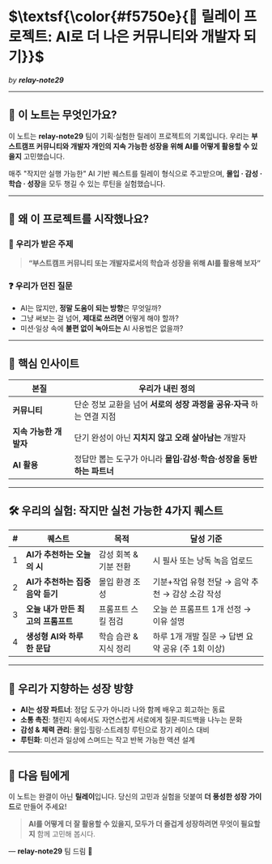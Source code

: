 # **$\textsf{\color{#f5750e}{🤖 릴레이 프로젝트: AI로 더 나은 커뮤니티와 개발자 되기}}$**
_by **relay-note29**_

---

## 📌 이 노트는 무엇인가요?
이 노트는 **relay-note29** 팀이 기획·실험한 릴레이 프로젝트의 기록입니다.
우리는 **부스트캠프 커뮤니티와 개발자 개인의 지속 가능한 성장을 위해 AI를 어떻게 활용할 수 있을지** 고민했습니다.

매주 "작지만 실행 가능한" AI 기반 퀘스트를 릴레이 형식으로 주고받으며,
**몰입 · 감성 · 학습 · 성장**을 모두 챙길 수 있는 루틴을 실험했습니다.

---

## 🧭 왜 이 프로젝트를 시작했나요?

### 🎯 우리가 받은 주제
> **“부스트캠프 커뮤니티 또는 개발자로서의 학습과 성장을 위해 AI를 활용해 보자”**

### ❓ 우리가 던진 질문
- AI는 많지만, **정말 도움이 되는 방향**은 무엇일까?
- 그냥 써보는 걸 넘어, **제대로 쓰려면** 어떻게 해야 할까?
- 미션·일상 속에 **불편 없이 녹아드는** AI 사용법은 없을까?

---

## 🌱 핵심 인사이트

| 본질                  | 우리가 내린 정의                                                                                 |
|----------------------|--------------------------------------------------------------------------------------------------|
| **커뮤니티**          | 단순 정보 교환을 넘어 **서로의 성장 과정을 공유·자극** 하는 연결 지점                                   |
| **지속 가능한 개발자** | 단기 완성이 아닌 **지치지 않고 오래 살아남는** 개발자                                                     |
| **AI 활용**           | 정답만 뽑는 도구가 아니라 **몰입·감성·학습·성장을 동반하는 파트너**                                          |

---

## 🛠️ 우리의 실험: 작지만 실천 가능한 4가지 퀘스트

| # | 퀘스트                                | 목적                  | 달성 기준                                                |
|---|---------------------------------------|-----------------------|----------------------------------------------------------|
| 1 | **AI가 추천하는 오늘의 시**            | 감성 회복 & 기분 전환 | 시 필사 또는 낭독 녹음 업로드                           |
| 2 | **AI가 추천하는 집중 음악 듣기**       | 몰입 환경 조성        | 기분+작업 유형 전달 → 음악 추천 → 감상 소감 작성         |
| 3 | **오늘 내가 만든 최고의 프롬프트**     | 프롬프트 스킬 점검     | 오늘 쓴 프롬프트 1개 선정 → 이유 설명                   |
| 4 | **생성형 AI와 하루 한 문답**           | 학습 습관 & 지식 정리 | 하루 1개 개발 질문 → 답변 요약 공유 (주 1회 이상)        |

---

## 🔭 우리가 지향하는 성장 방향
- **AI는 성장 파트너**: 정답 도구가 아니라 나와 함께 배우고 회고하는 동료
- **소통 촉진**: 챌린지 속에서도 자연스럽게 서로에게 질문·피드백을 나누는 문화
- **감성 & 체력 관리**: 몰입·힐링·스트레칭 루틴으로 장기 레이스 대비
- **루틴화**: 미션과 일상에 스며드는 작고 반복 가능한 액션 설계

---

## 📨 다음 팀에게
이 노트는 완결이 아닌 **릴레이**입니다.
당신의 고민과 실험을 덧붙여 **더 풍성한 성장 가이드**로 만들어 주세요!

> **AI를 어떻게 더 잘 활용할 수 있을지, 모두가 더 즐겁게 성장하려면 무엇이 필요할지** 함께 고민해 봅시다.

— **relay-note29** 팀 드림 🙌